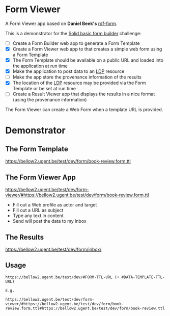 # Form Viewer

A Form Viewer app based on **Daniel Beek's** [rdf-form](https://github.com/danielbeeke/rdf-form).

This is a demonstrator for the [Solid basic form builder](https://github.com/SolidLabResearch/Challenges/issues/19) challenge:

- [ ] Create a Form Builder web app to generate a Form Template
- [x] Create a Form Viewer web app to that creates a simple web form using a Form Template
- [x] The Form Template should be available on a public URL and loaded into the 
  application at run time
- [x] Make the application to post data to an [LDP](https://www.w3.org/TR/ldp/) resource 
- [ ] Make the app store the provenance information of the results
- [x] The location of the [LDP](https://www.w3.org/TR/ldp/) resource may be provided via the Form Template or be set at run time
- [ ] Create a Result Viewer app that displays the results in a nice format (using the provenance information)

The Form Viewer can create a Web Form when a template URL is provided. 

# Demonstrator 

## The Form Template

https://bellow2.ugent.be/test/dev/form/book-review.form.ttl

## The Form Viewer App

https://bellow2.ugent.be/test/dev/form-viewer/#https://bellow2.ugent.be/test/dev/form/book-review.form.ttl

 - Fill out a Web profile as actor and target
 - Fill out a URL as subject
 - Type any text in content
 - Send will post the data to my inbox

## The Results

https://bellow2.ugent.be/test/dev/form/inbox/

## Usage

```
https://bellow2.ugent.be/test/dev/#FORM-TTL-URL (+ #DATA-TEMPLATE-TTL-URL)

E.g.

https://bellow2.ugent.be/test/dev/form-viewer/#https://bellow2.ugent.be/test/dev/form/book-review.form.ttl#https://bellow2.ugent.be/test/dev/form/book-review.ttl
```